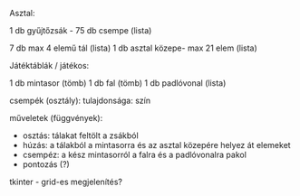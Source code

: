 
Asztal:

1 db gyűjtőzsák  - 75 db csempe  (lista)

7 db max 4 elemű tál (lista)
1 db asztal közepe- max 21 elem (lista)


Játéktáblák / játékos:

1 db mintasor (tömb)
1 db fal (tömb)
1 db padlóvonal (lista) 

csempék (osztály):
tulajdonsága: szín


műveletek (függvények):

* osztás: tálakat feltölt a zsákból
* húzás: a tálakból a mintasorra és az asztal közepére helyez át elemeket
* csempéz: a kész mintasorról a falra és a padlóvonalra pakol
* pontozás (?)



tkinter - grid-es megjelenítés?
